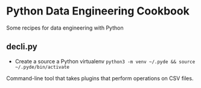 # Python Data Engineering Cookbook
Some recipes for data engineering with Python

## decli.py

* Create a source a Python virtualenv 
```python3 -m venv ~/.pyde && source ~/.pyde/bin/activate```


Command-line tool that takes plugins that perform operations on CSV files.
